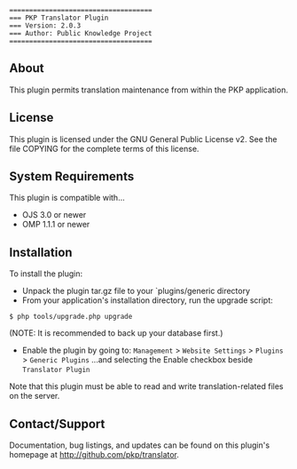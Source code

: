 ```
====================================
=== PKP Translator Plugin
=== Version: 2.0.3
=== Author: Public Knowledge Project
====================================
```
## About

This plugin permits translation maintenance from within the PKP application.

## License

This plugin is licensed under the GNU General Public License v2. See the file
COPYING for the complete terms of this license.

## System Requirements

This plugin is compatible with...
* OJS 3.0 or newer
* OMP 1.1.1 or newer

## Installation

To install the plugin:
 - Unpack the plugin tar.gz file to your `plugins/generic directory
 - From your application's installation directory, run the upgrade script:
```
$ php tools/upgrade.php upgrade
```
   (NOTE: It is recommended to back up your database first.)
 - Enable the plugin by going to:
   `Management` > `Website Settings` > `Plugins` > `Generic Plugins`
   ...and selecting the Enable checkbox beside `Translator Plugin`

Note that this plugin must be able to read and write translation-related files
on the server.

Contact/Support
---------------
Documentation, bug listings, and updates can be found on this plugin's homepage
at <http://github.com/pkp/translator>.
